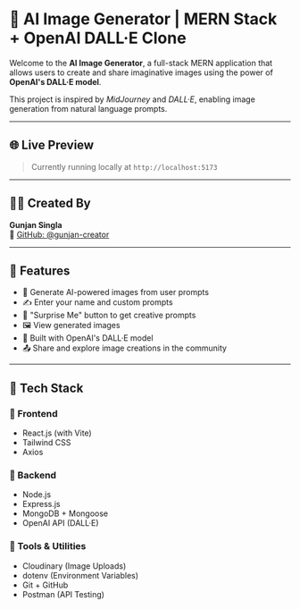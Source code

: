 # 🎨 AI Image Generator | MERN Stack + OpenAI DALL·E Clone

Welcome to the **AI Image Generator**, a full-stack MERN application that allows users to create and share imaginative images using the power of **OpenAI's DALL·E model**.

This project is inspired by *MidJourney* and *DALL·E*, enabling image generation from natural language prompts.

---

## 🌐 Live Preview

> Currently running locally at `http://localhost:5173`

---

## 👩‍💻 Created By

**Gunjan Singla**  
🔗 [GitHub: @gunjan-creator](https://github.com/gunjan-creator)

---

## 🚀 Features

- 🌟 Generate AI-powered images from user prompts  
- ✍ Enter your name and custom prompts  
- 🔄 "Surprise Me" button to get creative prompts  
- 🖼 View generated images  
- 🧠 Built with OpenAI's DALL·E model  
- 📤 Share and explore image creations in the community  

---

## 🧰 Tech Stack

### 🔹 Frontend

- React.js (with Vite)  
- Tailwind CSS  
- Axios  

### 🔹 Backend

- Node.js  
- Express.js  
- MongoDB + Mongoose  
- OpenAI API (DALL·E)  

### 🔹 Tools & Utilities

- Cloudinary (Image Uploads)  
- dotenv (Environment Variables)  
- Git + GitHub  
- Postman (API Testing)  

